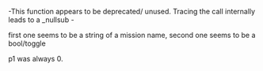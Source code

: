 -This function appears to be deprecated/ unused. Tracing the call internally leads to a _nullsub -

first one seems to be a string of a mission name, second one seems to be a bool/toggle

p1 was always 0.
